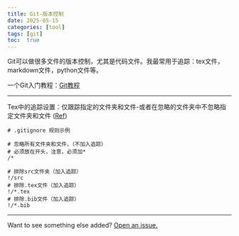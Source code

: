 ```yaml
---
title: Git-版本控制
date: 2025-05-15
categories: [tool]
tags: [git]
toc:  true
---
```


Git可以做很多文件的版本控制，尤其是代码文件。我最常用于追踪：tex文件，markdown文件，python文件等。

一个Git入门教程：[Git教程](https://liaoxuefeng.com/books/git/introduction/index.html)

---
Tex中的追踪设置：仅跟踪指定的文件夹和文件-或者在忽略的文件夹中不忽略指定文件夹和文件 ([Ref](https://liaoxuefeng.com/books/git/introduction/index.html))

``` shell
# .gitignore 规则示例

# 忽略所有文件夹和文件，（不加入追踪）
# 必须放在开头，注意，必须加*
/*

# 排除src文件夹（加入追踪）
!/src
# 排除.tex文件（加入追踪）
!/*.tex
# 排除.bib文件（加入追踪）
!/*.bib
```


---

Want to see something else added? <a href="https://github.com/MingshuoXu/MingshuoXu.github.io/issues/new">Open an issue.</a>

[^fn-sample_footnote]: Handy! Now click the return link to go back.
